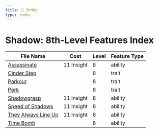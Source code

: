 ```yaml
---
title: 📑 Index
type: index
---
```


# Shadow: 8th-Level Features Index

| File Name                                           | Cost       | Level | Feature Type |
| --------------------------------------------------- | ---------- | ----- | ------------ |
| [Assassinate](../Assassinate)                       | 11 Insight | 8     | ability      |
| [Cinder Step](../Cinder%20Step)                     |            | 8     | trait        |
| [Parkour](../Parkour)                               |            | 8     | trait        |
| [Perk](../Perk)                                     |            | 8     | trait        |
| [Shadowgrasp](../Shadowgrasp)                       | 11 Insight | 8     | ability      |
| [Speed of Shadows](../Speed%20of%20Shadows)         | 11 Insight | 8     | ability      |
| [They Always Line Up](../They%20Always%20Line%20Up) | 11 Insight | 8     | ability      |
| [Time Bomb](../Time%20Bomb)                         |            | 8     | ability      |
